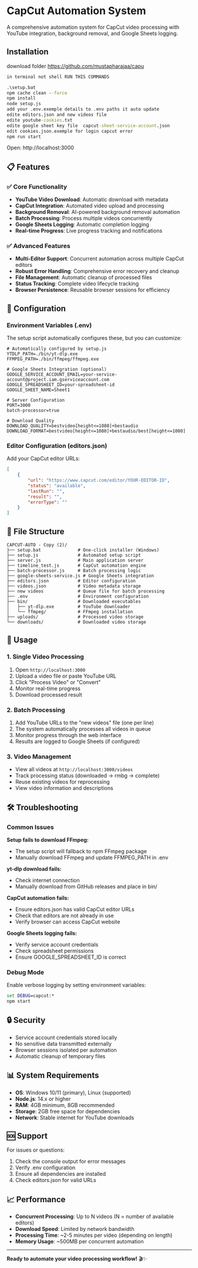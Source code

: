 # CapCut Automation System

A comprehensive automation system for CapCut video processing with YouTube integration, background removal, and Google Sheets logging.

## Installation

download folder    https://github.com/mustapharajaa/capu
```cmd
in terminal not shell RUN THIS COMMANDS 

.\setup.bat
npm cache clean --force
npm install
node setup.js
add your .env.exemple details to .env paths it auto update
edite editors.json and new videos file
edite youtube-cookies.txt 
edite google sheet key file  capcut-sheet-service-account.json
edit cookies.json.exemple for login capcut error
npm run start
```

Open: http://localhost:3000

## 📋 Features

### ✅ Core Functionality
- **YouTube Video Download**: Automatic download with metadata
- **CapCut Integration**: Automated video upload and processing
- **Background Removal**: AI-powered background removal automation
- **Batch Processing**: Process multiple videos concurrently
- **Google Sheets Logging**: Automatic completion logging
- **Real-time Progress**: Live progress tracking and notifications

### ✅ Advanced Features
- **Multi-Editor Support**: Concurrent automation across multiple CapCut editors
- **Robust Error Handling**: Comprehensive error recovery and cleanup
- **File Management**: Automatic cleanup of processed files
- **Status Tracking**: Complete video lifecycle tracking
- **Browser Persistence**: Reusable browser sessions for efficiency

## 🔧 Configuration

### Environment Variables (.env)
The setup script automatically configures these, but you can customize:

```env
# Automatically configured by setup.js
YTDLP_PATH=./bin/yt-dlp.exe
FFMPEG_PATH=./bin/ffmpeg/ffmpeg.exe

# Google Sheets Integration (optional)
GOOGLE_SERVICE_ACCOUNT_EMAIL=your-service-account@project.iam.gserviceaccount.com
GOOGLE_SPREADSHEET_ID=your-spreadsheet-id
GOOGLE_SHEET_NAME=Sheet1

# Server Configuration
PORT=3000
batch-processor=true

# Download Quality
DOWNLOAD_QUALITY=bestvideo[height<=1080]+bestaudio
DOWNLOAD_FORMAT=bestvideo[height<=1080]+bestaudio/best[height<=1080]
```

### Editor Configuration (editors.json)
Add your CapCut editor URLs:
```json
[
    {
        "url": "https://www.capcut.com/editor/YOUR-EDITOR-ID",
        "status": "available",
        "lastRun": "",
        "result": "",
        "errorType": ""
    }
]
```

## 📁 File Structure

```
CAPCUT-AUTO - Copy (2)/
├── setup.bat              # One-click installer (Windows)
├── setup.js               # Automated setup script
├── server.js              # Main application server
├── timeline_test.js       # CapCut automation engine
├── batch-processor.js     # Batch processing logic
├── google-sheets-service.js # Google Sheets integration
├── editors.json           # Editor configuration
├── videos.json            # Video metadata storage
├── new videos             # Queue file for batch processing
├── .env                   # Environment configuration
├── bin/                   # Downloaded executables
│   ├── yt-dlp.exe         # YouTube downloader
│   └── ffmpeg/            # FFmpeg installation
├── uploads/               # Processed video storage
└── downloads/             # Downloaded video storage
```

## 🎯 Usage

### 1. Single Video Processing
1. Open `http://localhost:3000`
2. Upload a video file or paste YouTube URL
3. Click "Process Video" or "Convert"
4. Monitor real-time progress
5. Download processed result

### 2. Batch Processing
1. Add YouTube URLs to the "new videos" file (one per line)
2. The system automatically processes all videos in queue
3. Monitor progress through the web interface
4. Results are logged to Google Sheets (if configured)

### 3. Video Management
- View all videos at `http://localhost:3000/videos`
- Track processing status (downloaded → rmbg → complete)
- Reuse existing videos for reprocessing
- View video information and descriptions

## 🛠️ Troubleshooting

### Common Issues

**Setup fails to download FFmpeg:**
- The setup script will fallback to npm FFmpeg package
- Manually download FFmpeg and update FFMPEG_PATH in .env

**yt-dlp download fails:**
- Check internet connection
- Manually download from GitHub releases and place in bin/

**CapCut automation fails:**
- Ensure editors.json has valid CapCut editor URLs
- Check that editors are not already in use
- Verify browser can access CapCut website

**Google Sheets logging fails:**
- Verify service account credentials
- Check spreadsheet permissions
- Ensure GOOGLE_SPREADSHEET_ID is correct

### Debug Mode
Enable verbose logging by setting environment variables:
```cmd
set DEBUG=capcut:*
npm start
```

## 🔒 Security

- Service account credentials stored locally
- No sensitive data transmitted externally
- Browser sessions isolated per automation
- Automatic cleanup of temporary files

## 📊 System Requirements

- **OS**: Windows 10/11 (primary), Linux (supported)
- **Node.js**: 14.x or higher
- **RAM**: 4GB minimum, 8GB recommended
- **Storage**: 2GB free space for dependencies
- **Network**: Stable internet for YouTube downloads

## 🆘 Support

For issues or questions:
1. Check the console output for error messages
2. Verify .env configuration
3. Ensure all dependencies are installed
4. Check editors.json for valid URLs

## 📈 Performance

- **Concurrent Processing**: Up to N videos (N = number of available editors)
- **Download Speed**: Limited by network bandwidth
- **Processing Time**: ~2-5 minutes per video (depending on length)
- **Memory Usage**: ~500MB per concurrent automation

---

**Ready to automate your video processing workflow!** 🎬✨
